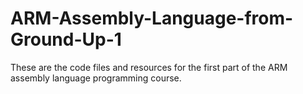 # ARM-Assembly-Language-from-Ground-Up-1
These are the code files and resources for the first part of the ARM assembly language programming course.
